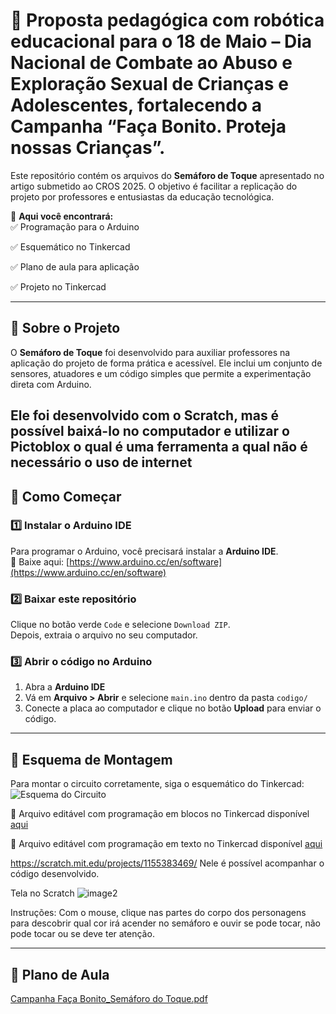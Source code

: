 # 🤖 Proposta pedagógica com robótica educacional para o 18 de Maio – Dia Nacional de Combate ao Abuso e Exploração Sexual de Crianças e Adolescentes, fortalecendo a Campanha “Faça Bonito. Proteja nossas Crianças”.

 
Este repositório contém os arquivos do **Semáforo de Toque** apresentado no artigo submetido ao CROS 2025. O objetivo é facilitar a replicação do projeto por professores e entusiastas da educação tecnológica.  


📌 **Aqui você encontrará:**  
✅ Programação para o Arduino  

✅ Esquemático no Tinkercad

✅ Plano de aula para aplicação

✅ Projeto no Tinkercad

---

## 📖 Sobre o Projeto

O **Semáforo de Toque** foi desenvolvido para auxiliar professores na aplicação do projeto de forma prática e acessível. Ele inclui um conjunto de sensores, atuadores e um código simples que permite a experimentação direta com Arduino.

Ele foi desenvolvido com o Scratch, mas é possível baixá-lo no computador e utilizar o Pictoblox o qual é uma ferramenta a qual não é necessário o uso de internet
---

## 🚀 Como Começar

### 1️⃣ Instalar o Arduino IDE
Para programar o Arduino, você precisará instalar a **Arduino IDE**.  
🔹 Baixe aqui: [https://www.arduino.cc/en/software](https://www.arduino.cc/en/software)  

### 2️⃣ Baixar este repositório  
Clique no botão verde `Code` e selecione `Download ZIP`.  
Depois, extraia o arquivo no seu computador.

### 3️⃣ Abrir o código no Arduino  
1. Abra a **Arduino IDE**  
2. Vá em **Arquivo > Abrir** e selecione `main.ino` dentro da pasta `codigo/`  
3. Conecte a placa ao computador e clique no botão **Upload** para enviar o código.

---

## 🔌 Esquema de Montagem  

Para montar o circuito corretamente, siga o esquemático do Tinkercad: 
![Esquema do Circuito](https://github.com/user-attachments/assets/8c26f8ab-469d-4e7f-a1f7-f11920b2cf13)

📁 Arquivo editável com programação em blocos no Tinkercad disponível [aqui](https://www.tinkercad.com/things/8RZVnZijdXk-blocos-basico-projeto-final-ura-semaforo-do-toque/editel?returnTo=https%3A%2F%2Fwww.tinkercad.com%2Fdashboard&sharecode=EfCjQ7wGkWV9qOgfhJBTSa1cPoLGCROROw2fKsu0JTg) 

📁 Arquivo editável com programação em texto no Tinkercad disponível [aqui](https://www.tinkercad.com/things/4gfwM7ftskc-basico-projeto-final-ura-semaforo-do-toque/editel?returnTo=https%3A%2F%2Fwww.tinkercad.com%2Fdashboard&sharecode=8-ALyroNSx9lAATll4t7Cde4-L9419d2_W9D79sJNXk)

https://scratch.mit.edu/projects/1155383469/ 
Nele é possível acompanhar o código desenvolvido.

Tela no Scratch
![image2](https://github.com/user-attachments/assets/d82a013d-a6f0-4def-8ca1-2120c27d0dab)

Instruções:
Com o mouse, clique nas partes do corpo dos personagens para descobrir qual cor irá acender no semáforo e ouvir se pode tocar, não pode tocar ou se deve ter atenção.

---

## 📂 Plano de Aula
[Campanha Faça Bonito_Semáforo do Toque.pdf](https://github.com/user-attachments/files/19597098/Campanha.Faca.Bonito_Semaforo.do.Toque.1.docx.pdf)





